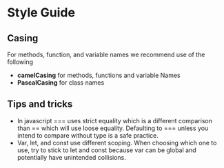 # Style Guide


## Casing

For methods, function, and variable names we recommend use of the following

 - **camelCasing** for methods, functions and variable Names
 - **PascalCasing** for class names

## Tips and tricks

 - In javascript ===  uses strict equality which is a different comparison than == which will use loose equality.  Defaulting to === unless you intend to compare without type is a safe practice.
 - Var,  let, and const use different scoping.  When choosing which one to use, try to stick to let and const because var can be global and potentially have unintended collisions. 
